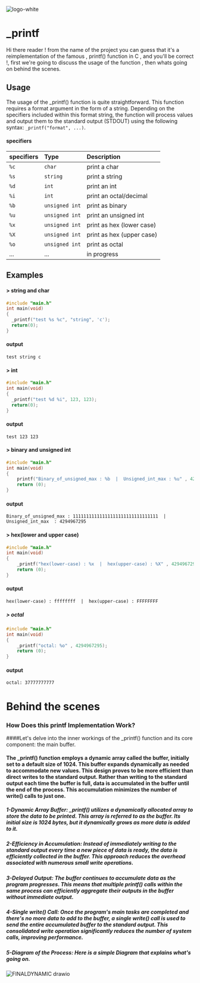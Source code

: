 ![logo-white](https://github.com/AMINEXD33/printf/assets/89471262/1fa3e4b7-fe4f-4334-88ea-c04b15c37b12)

# _printf
Hi there reader ! from the name of the project you can guess that it's a reimplementation of the famous , printf() 
 function in C , and you'll be correct !, first we're going to discuss the usage of the function , then whats going 
 on behind the scenes.
## Usage
The usage of the _printf() function is quite straightforward. This function requires a format argument in the form of a string. Depending on the specifiers included within this format string, the function will process values and output them to the standard output (STDOUT) using the following syntax: `_printf("format", ...)`.
#### specifiers

| specifiers | Type     | Description                |
| :-------- | :------- | :------------------------- |
| `%c` | `char` | print a char |
| `%s` | `string`| print a string|
| `%d` | `int` | print an int |
| `%i` | `int` | print an octal/decimal |
| `%b` | `unsigned int` | print as binary |
| `%u` | `unsigned int` | print an unsigned int |
| `%x` | `unsigned int` | print as hex (lower case) |
| `%X` | `unsigned int` | print as hex (upper case)  |
| `%o` | `unsigned int` | print as octal  |
| ... | ... | in progress  |


## Examples
#### > string and char
```c
#include "main.h"
int main(void)
{
  _printf("test %s %c", "string", 'c');
  return(0);
}
```

#### output
`test string c`

#### > int
```c
#include "main.h"
int main(void)
{
  _printf("test %d %i", 123, 123);
  return(0);
}
```

#### output
`test 123 123`

#### > binary and unsigned int
```c
#include "main.h"
int main(void)
{
	printf("Binary_of_unsigned_max : %b  |  Unsigned_int_max : %u" , 4294967295, 4294967295);
	return (0);
}
```

#### output
`Binary_of_unsigned_max : 11111111111111111111111111111111  |  Unsigned_int_max  : 4294967295`

#### > hex(lower and upper case)
```c
#include "main.h"
int main(void)
{
	_printf("hex(lower-case) : %x  |  hex(upper-case) : %X" , 4294967295, 4294967295);
	return (0);
}
```

#### output
`hex(lower-case) : ffffffff  |  hex(upper-case) : FFFFFFFF`

##### > octal
```c
#include "main.h"
int main(void)
{
	_printf("octal: %o" , 4294967295);
	return (0);
}
```

#### output
`octal: 37777777777`

# Behind the scenes
### How Does this printf Implementation Work?
####Let's delve into the inner workings of the _printf() function and its core component: the main buffer.
#### The _printf() function employs a dynamic array called the buffer, initially set to a default size of 1024. This buffer expands dynamically as needed to accommodate new values. This design proves to be more efficient than direct writes to the standard output. Rather than writing to the standard output each time the buffer is full, data is accumulated in the buffer until the end of the process. This accumulation minimizes the number of write() calls to just one.

##### 1-Dynamic Array Buffer: _printf() utilizes a dynamically allocated array to store the data to be printed. This array is referred to as the buffer. Its initial size is 1024 bytes, but it dynamically grows as more data is added to it.

##### 2-Efficiency in Accumulation: Instead of immediately writing to the standard output every time a new piece of data is ready, the data is efficiently collected in the buffer. This approach reduces the overhead associated with numerous small write operations.

##### 3-Delayed Output: The buffer continues to accumulate data as the program progresses. This means that multiple printf() calls within the same process can efficiently aggregate their outputs in the buffer without immediate output.

##### 4-Single write() Call: Once the program's main tasks are completed and there's no more data to add to the buffer, a single write() call is used to send the entire accumulated buffer to the standard output. This consolidated write operation significantly reduces the number of system calls, improving performance.

##### 5-Diagram of the Process: Here is a simple Diagram that explains what's going on.

![FINALDYNAMIC drawio](https://github.com/AMINEXD33/printf/assets/136008817/f3a934c6-3c67-44c3-896d-e9d15a4bf98e)
